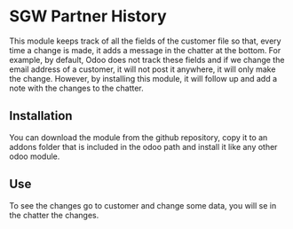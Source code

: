 # SGW Partner History

This module keeps track of all the fields of the customer file so that, every time a
change is made, it adds a message in the chatter at the bottom. For example, by default,
Odoo does not track these fields and if we change the email address of a customer, it
will not post it anywhere, it will only make the change. However, by installing this
module, it will follow up and add a note with the changes to the chatter.

## Installation

You can download the module from the github repository, copy it to an addons folder that
is included in the odoo path and install it like any other odoo module.

## Use

To see the changes go to customer and change some data, you will se in the chatter the
changes.
